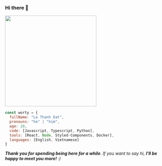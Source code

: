 ### Hi there 👋

<img style="height: 300px;" src="https://pm1.aminoapps.com/7659/11ffef8ba6b3ff58393e3ebdfc597eb96f5478d0r1-1280-720v2_uhq.jpg"/>

```javascript
const worty = {
  fullName: "Le Thanh Dat",
  pronouns: "he" | "him",
  age: 20,
  code: [Javascript, Typescript, Python],
  tools: [React, Node, Styled-Components, Docker],
  languages: [English, Vietnamese]
}
```

<em><b>Thank you for spending being here for a while</b>. If you want to say hi, <b>I'll be happy to meet you more!</b> :)</em>


